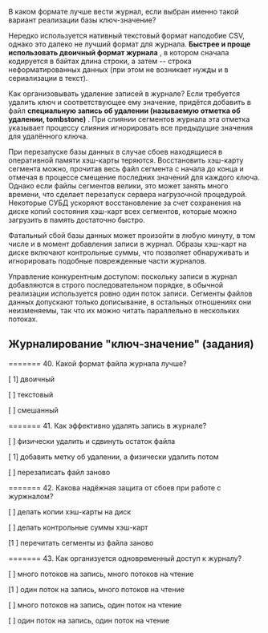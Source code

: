 В каком формате лучше вести журнал, если выбран именно такой вариант реализации базы ключ-значение?

Нередко используется нативный текстовый формат наподобие CSV, однако это далеко не лучший формат для журнала.  **Быстрее и проще использовать двоичный формат журнала** , в котором сначала кодируется в байтах длина строки, а затем -- строка неформатированных данных (при этом не возникает нужды и в сериализации в текст).

Как организовывать удаление записей в журнале? Если требуется удалить ключ и соответствующее ему значение, придётся добавить в файл  **специальную запись об удалении (называемую отметка об удалении, tombstone)** . При слиянии сегментов журнала эта отметка указывает процессу слияния игнорировать все предыдущие значения для удалённого ключа.

При перезапуске базы данных в случае сбоев находящиеся в оперативной памяти хэш-карты теряются. Восстановить хэш-карту сегмента можно, прочитав весь файл сегмента с начала до конца и отмечая в процессе смещение последних значений для каждого ключа. Однако если файлы сегментов велики, это может занять много времени, что сделает перезапуск сервера нагрузочной процедурой. Некоторые СУБД ускоряют восстановление за счет сохранения на диске копий состояния хэш-карт всех сегментов, которые можно загрузить в память достаточно быстро.

Фатальный сбой базы данных может произойти в любую минуту, в том числе и в момент добавления записи в журнал. Образы хэш-карт на диске включают контрольные суммы, что позволяет обнаруживать и игнорировать подобные поврежденные части журналов.

Управление конкурентным доступом: поскольку записи в журнал добавляются в строго последовательном порядке, в обычной реализации используется ровно один поток записи. Сегменты файлов данных допускают только дописывание, в остальных отношениях они неизменяемы, так что их можно читать параллельно в нескольких потоках.


## Журналирование "ключ-значение" (задания)

======= 40. Какой формат файла журнала лучше?

[ 1] двоичный

[ ] текстовый

[ ] смешанный

======= 41. Как эффективно удалять запись в журнале?

[ ] физически удалить и сдвинуть остаток файла

[ 1] добавить метку об удалении, а физически удалить потом

[ ] перезаписать файл заново

======= 42. Какова надёжная защита от сбоев при работе с журжналом?

[ ] делать копии хэш-карты на диск

[ ] делать контрольные суммы хэш-карт

[1 ] перечитать сегменты из файла заново

======= 43. Как организуется одновременный доступ к журналу?

[ ] много потоков на запись, много потоков на чтение

[1 ] один поток на запись, много потоков на чтение

[ ] много потоков на запись, один поток на чтение

[ ] один поток на запись, один поток на чтение
